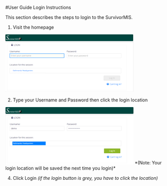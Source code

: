 #User Guide Login Instructions

This section describes the steps to login to the SurvivorMIS.

1) Visit the homepage  
<img src="img/login_screenshot_visit_homepage.png" alt="Screenshot of homepage"/>

2) Type your Username and Password then click the login location  
<img src="img/login_screenshot_completed.png" alt="Screenshot of completed login form. Notice the green login button."/>  
*(Note: Your login location will be saved the next time you login)*  

4) Click Login *(if the login button is grey, you have to click the location)*  
